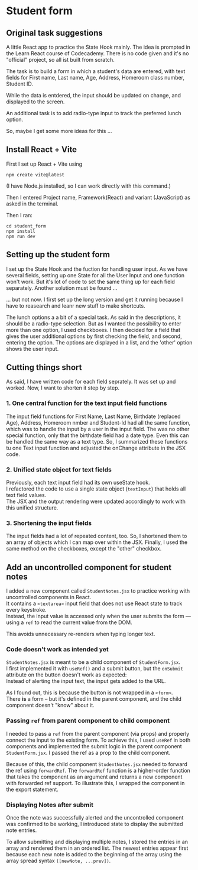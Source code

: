 # Student form

## Original task suggestions

A little React app to practice the State Hook mainly. The idea is prompted in the Learn React course of Codecademy. There is no code given and it's no "official" project, so all ist built from scratch.

The task is to build a form in which a student's data are entered, with text fields for First name, Last name, Age, Address, Homeroom class number, Student ID.

While the data is entdered, the input should be updated on change, and displayed to the screen.

An additional task is to add radio-type input to track the preferred lunch option.

So, maybe I get some more ideas for this ...

## Install React + Vite
First I set up React + Vite using

```
npm create vite@latest
```
(I have Node.js installed, so I can work directly with this command.)

Then I entered Project name, Framework(React) and variant (JavaScript) as asked in the terminal.

Then I ran:

```
cd student_form
npm install
npm run dev
```
## Setting up the student form 

I set up the State Hook and the fuction for handling user input.
As we have several fields, setting up one State for all the User Input and one function won't work. But it's lot of code to set the same thing up for each field separately. Another solution must be found ...

... but not now. I first set up the long version and get it running because I have to reasearch and leanr new stuff to make shortcuts.

The lunch options a a bit of a special task. As said in the descriptions, it should be a radio-type selection. But as I wanted the possibility to enter more than one option, I used checkboxes. I then decided for a field that gives the user additional options by first checking the field, and second, entering the option. 
The options are displayed in a list, and the 'other' option shows the user input.

## Cutting things short

As said, I have written code for each field seprately. It was set up and worked. Now, I want to shorten it step by step.

### 1. One central function for the text input field functions
The input field functions for First Name, Last Name, Birthdate (replaced Age), Address, Homeroom nmber and Student-Id had all the same function, which was to handle the input by a user in the input field. The was no other special function, only that the birthdate field had a date type. Even this can be handled the same way as a text type. So, I summarized these functions tu one Text input function and adjusted the onChange attribute in the JSX code.

### 2. Unified state object for text fields
Previously, each text input field had its own useState hook.  
I refactored the code to use a single state object (`textInput`) that holds all text field values.  
The JSX and the output rendering were updated accordingly to work with this unified structure.

### 3. Shortening the input fields
The input fields had a lot of repeated content, too. So, I shortened them to an array of objects which I can map over within the JSX.
Finally, I used the same method on the checkboxes, except the "other" checkbox.


## Add an uncontrolled component for student notes

I added a new component called `StudentNotes.jsx` to practice working with uncontrolled components in React.  
It contains a `<textarea>` input field that does not use React state to track every keystroke.  
Instead, the input value is accessed only when the user submits the form — using a `ref` to read the current value from the DOM.

This avoids unnecessary re-renders when typing longer text.

### Code doesn't work as intended yet

`StudentNotes.jsx` is meant to be a child component of `StudentForm.jsx`.  
I first implemented it with `useRef()` and a submit button, but the `onSubmit` attribute on the button doesn't work as expected:  
Instead of alerting the input text, the input gets added to the URL.

As I found out, this is because the button is not wrapped in a `<form>`.  
There **is** a form – but it's defined in the parent component, and the child component doesn't "know" about it.

### Passing `ref` from parent component to child component

I needed to pass a `ref` from the parent component (via props) and properly connect the input to the existing form. To achieve this, I used `useRef` in both components and implemented the submit logic in the parent component `StudentForm.jsx`. I passed the ref as a prop to the child component.

Because of this, the child component `StudentNotes.jsx` needed to forward the ref using `forwardRef`. The `forwardRef` function is a higher-order function that takes the component as an argument and returns a new component with forwarded ref support. To illustrate this, I wrapped the component in the export statement.

### Displaying Notes after submit
Once the note was successfully alerted and the uncontrolled component was confirmed to be working, I introduced state to display the submitted note entries.

To allow submitting and displaying multiple notes, I stored the entries in an array and rendered them in an ordered list. The newest entries appear first because each new note is added to the beginning of the array using the array spread syntax `([newNote, ...prev])`.